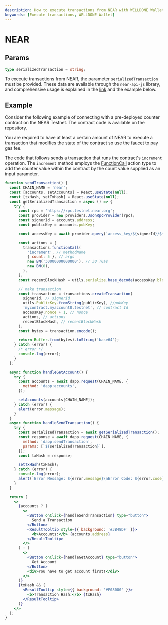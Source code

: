 ```yaml
---
description: How to execute transactions from NEAR with WELLDONE Wallet.
keywords: [Execute transactions, WELLDONE Wallet]
---
```


# NEAR

## Params

```typescript
type serializedTransaction = string;
```

To execute transactions from NEAR, the parameter `serializedTransaction` must be provided. These data are available through the `near-api-js` library, and comprehensive usage is explained in the [link](https://docs.near.org/integrator/create-transactions) and the example below.

## Example

Consider the following example of connecting with a pre-deployed counter contract on the NEAR Testnet. The contract code is available on the [repository](https://github.com/DSRV-DevGuild/near-counter-example).

You are required to have at least a certain amount of NEAR to execute a transaction that modifies the state of the contract so use the [faucet](https://www.allthatnode.com/faucet/near.dsrv) to pay gas fee.

The code that follows sends a transaction that runs the contract's `increment` operation.
The `increment` method employs the [FunctionCall](https://nomicon.io/RuntimeSpec/Actions#functioncallaction) action type to add the counter value within the contract by the count value supplied as an input parameter.

```jsx live
function sendTransaction() {
  const CHAIN_NAME = 'near';
  const [accounts, setAccounts] = React.useState(null);
  const [txHash, setTxHash] = React.useState(null);
  const getSerializedTransaction = async () => {
    try {
      const rpc = 'https://rpc.testnet.near.org';
      const provider = new providers.JsonRpcProvider(rpc);
      const signerId = accounts.address;
      const publicKey = accounts.pubKey;

      const accessKey = await provider.query(`access_key/${signerId}/${publicKey}`, '');

      const actions = [
        transactions.functionCall(
          'increment', // methodName
          { count: 5 }, // args
          new BN('30000000000000'), // 30 TGas
          new BN(0),
        ),
      ];
      const recentBlockHash = utils.serialize.base_decode(accessKey.block_hash);

      // make transaction
      const transaction = transactions.createTransaction(
        signerId, // signerId
        utils.PublicKey.fromString(publicKey), //pubKey
        'mycontract.myaccount8.testnet', // contract Id
        accessKey.nonce + 1, // nonce
        actions, // actions
        recentBlockHash, // recentBlockHash
      );
      const bytes = transaction.encode();

      return Buffer.from(bytes).toString('base64');
    } catch (error) {
      /* error */
      console.log(error);
    }
  };

  async function handleGetAccount() {
    try {
      const accounts = await dapp.request(CHAIN_NAME, {
        method: 'dapp:accounts',
      });

      setAccounts(accounts[CHAIN_NAME]);
    } catch (error) {
      alert(error.message);
    }
  }
  async function handleSendTransaction() {
    try {
      const serializedTransaction = await getSerializedTransaction();
      const response = await dapp.request(CHAIN_NAME, {
        method: 'dapp:sendTransaction',
        params: [`${serializedTransaction}`],
      });
      const txHash = response;

      setTxHash(txHash);
    } catch (error) {
      console.log(error);
      alert(`Error Message: ${error.message}\nError Code: ${error.code}`);
    }
  }

  return (
    <>
      {accounts ? (
        <>
          <Button onClick={handleSendTransaction} type="button">
            Send a Transaction
          </Button>
          <ResultTooltip style={{ background: '#3B48DF' }}>
            <b>Accounts:</b> {accounts.address}
          </ResultTooltip>
        </>
      ) : (
        <>
          <Button onClick={handleGetAccount} type="button">
            Get Account
          </Button>
          <div>You have to get account first!</div>
        </>
      )}
      {txHash && (
        <ResultTooltip style={{ background: '#F08080' }}>
          <b>Transaction Hash:</b> {txHash}
        </ResultTooltip>
      )}
    </>
  );
}
```
